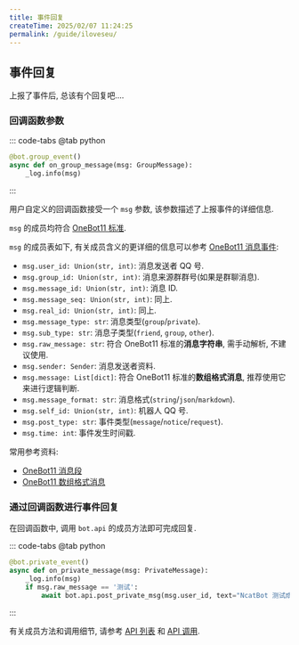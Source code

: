 ```yaml
---
title: 事件回复
createTime: 2025/02/07 11:24:25
permalink: /guide/iloveseu/
---
```


## 事件回复

上报了事件后, 总该有个回复吧....


### 回调函数参数

::: code-tabs
@tab python
```python
@bot.group_event()
async def on_group_message(msg: GroupMessage):
    _log.info(msg)
```
:::

用户自定义的回调函数接受一个 `msg` 参数, 该参数描述了上报事件的详细信息.

`msg` 的成员均符合 [OneBot11 标准](https://github.com/botuniverse/onebot-11).

`msg` 的成员表如下, 有关成员含义的更详细的信息可以参考 [OneBot11 消息事件](https://github.com/botuniverse/onebot-11/blob/d4456ee706f9ada9c2dfde56a2bcfc69752600e4/event/message.md):


- `msg.user_id: Union(str, int)`:  消息发送者 QQ 号.
- `msg.group_id: Union(str, int)`:  消息来源群群号(如果是群聊消息).
- `msg.message_id: Union(str, int)`:  消息 ID.
- `msg.message_seq: Union(str, int)`:  同上.
- `msg.real_id: Union(str, int)`: 同上.
- `msg.message_type: str`:  消息类型(`group`/`private`).
- `msg.sub_type: str`:  消息子类型(`friend`, `group`, `other`).
- `msg.raw_message: str`: 符合 OneBot11 标准的**消息字符串**, 需手动解析, 不建议使用.
- `msg.sender: Sender`:  消息发送者资料.
- `msg.message: List[dict]`: 符合 OneBot11 标准的**数组格式消息**, 推荐使用它来进行逻辑判断.
- `msg.message_format: str`:  消息格式(`string`/`json`/`markdown`).
- `msg.self_id: Union(str, int)`: 机器人 QQ 号.
- `msg.post_type: str`:  事件类型(`message`/`notice`/`request`).
- `msg.time: int`: 事件发生时间戳.

常用参考资料:
- [OneBot11 消息段](https://github.com/botuniverse/onebot-11/blob/d4456ee706f9ada9c2dfde56a2bcfc69752600e4/message/segment.md)
- [OneBot11 数组格式消息](https://github.com/botuniverse/onebot-11/blob/d4456ee706f9ada9c2dfde56a2bcfc69752600e4/message/array.md)

### 通过回调函数进行事件回复

在回调函数中, 调用 `bot.api` 的成员方法即可完成回复.

::: code-tabs
@tab python
```python
@bot.private_event()
async def on_private_message(msg: PrivateMessage):
    _log.info(msg)
    if msg.raw_message == '测试':
        await bot.api.post_private_msg(msg.user_id, text="NcatBot 测试成功喵~")
```
:::

有关成员方法和调用细节, 请参考 [API 列表](../4.%20API%20参考/3.%20API%20列表.md) 和 [API 调用](../4.%20API%20参考/1.%20API%20调用.md).





